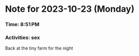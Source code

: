 # Note for 2023-10-23 (Monday)
### Time: 8:51 PM
### Activities: sex

Back at the tiny farm for the night
